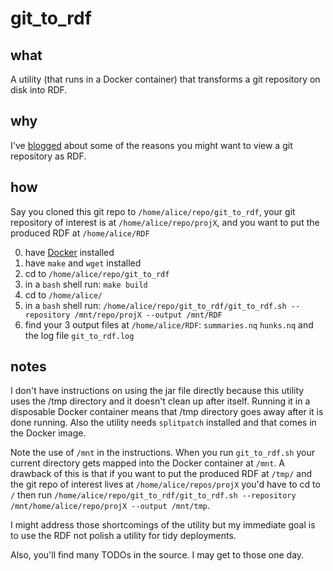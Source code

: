 # git_to_rdf

## what
A utility (that runs in a Docker container) that transforms a git repository on disk into RDF.

## why
I've [blogged](https://github.com/justin2004/weblog/tree/master/git_repo_as_rdf#readme) about some of the reasons you might want to view a git repository as RDF.

## how

Say you cloned this git repo to `/home/alice/repo/git_to_rdf`, your git repository of interest is at `/home/alice/repo/projX`, and you want to put the produced RDF at `/home/alice/RDF`

0) have [Docker](https://docs.docker.com/engine/install/) installed
0) have `make` and `wget` installed
0) cd to `/home/alice/repo/git_to_rdf`
0) in a `bash` shell run: `make build`
0) cd to `/home/alice/`
0) in a `bash` shell run: `/home/alice/repo/git_to_rdf/git_to_rdf.sh --repository /mnt/repo/projX --output /mnt/RDF`
0) find your 3 output files at `/home/alice/RDF`: `summaries.nq` `hunks.nq` and the log file `git_to_rdf.log`


## notes

I don't have instructions on using the jar file directly because this utility uses the /tmp directory and it doesn't clean up after itself. Running it in a disposable Docker container means that /tmp directory goes away after it is done running. Also the utility needs `splitpatch` installed and that comes in the Docker image. 

Note the use of `/mnt` in the instructions. When you run `git_to_rdf.sh` your current directory gets mapped into the Docker container at `/mnt`. A drawback of this is that if you want to put the produced RDF at `/tmp/` and the git repo of interest lives at `/home/alice/repos/projX` you'd have to cd to `/` then run `/home/alice/repo/git_to_rdf/git_to_rdf.sh --repository /mnt/home/alice/repo/projX --output /mnt/tmp`.

I might address those shortcomings of the utility but my immediate goal is to use the RDF not polish a utility for tidy deployments.

Also, you'll find many TODOs in the source. I may get to those one day.
